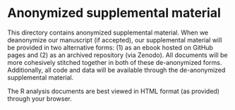 # Anonymized supplemental material

This directory contains anonymized supplemental material. When we deanonymize our manuscript (if accepted), our supplemental material will be provided in two alternative forms: (1) as an ebook hosted on GitHub pages and (2) as an archived repository (via Zenodo).
All documents will be more cohesively stitched together in both of these de-anonymized forms.
Additionally, all code and data will be available through the de-anonymized supplemental material.

The R analysis documents are best viewed in HTML format (as provided) through your browser.




